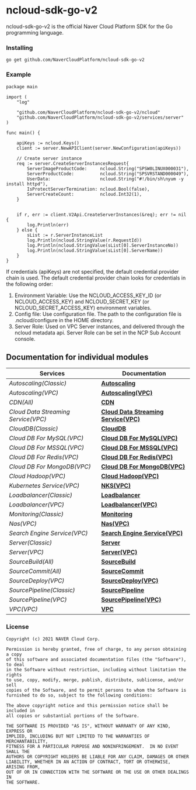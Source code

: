 # ncloud-sdk-go-v2

ncloud-sdk-go-v2 is the official Naver Cloud Platform SDK for the Go programming language.

### Installing

```
go get github.com/NaverCloudPlatform/ncloud-sdk-go-v2
```

### Example

```
package main

import (
	"log"

	"github.com/NaverCloudPlatform/ncloud-sdk-go-v2/ncloud"
	"github.com/NaverCloudPlatform/ncloud-sdk-go-v2/services/server"
)

func main() {

	apiKeys := ncloud.Keys()
	client := server.NewAPIClient(server.NewConfiguration(apiKeys))

	// Create server instance
	req := server.CreateServerInstancesRequest{
		ServerImageProductCode:     ncloud.String("SPSW0LINUX000031"),
		ServerProductCode:          ncloud.String("SPSVRSTAND000049"),
		UserData:                   ncloud.String("#!/bin/sh\nyum -y install httpd"),
		IsProtectServerTermination: ncloud.Bool(false),
		ServerCreateCount:          ncloud.Int32(1),
	}


	if r, err := client.V2Api.CreateServerInstances(&req); err != nil {
		log.Println(err)
	} else {
		sList := r.ServerInstanceList
		log.Println(ncloud.StringValue(r.RequestId))
		log.Println(ncloud.StringValue(sList[0].ServerInstanceNo))
		log.Println(ncloud.StringValue(sList[0].ServerName))
	}
}
```

If credentials (apiKeys) are not specified, the default credential provider chain is used. The default credential provider chain looks for credentials in the following order:
 
1. Environment Variable: Use the NCLOUD_ACCESS_KEY_ID (or NCLOUD_ACCESS_KEY) and NCLOUD_SECRET_KEY (or NCLOUD_SECRET_ACCESS_KEY) environment variables. 
2. Config file: Use configuration file. The path to the configuration file is .ncloud/configure in the HOME directory.
3. Server Role: Used on VPC Server instances, and delivered through the ncloud metadata api. Server Role can be set in the NCP Sub Account console.


## Documentation for individual modules

| Services       | Documentation                                       |
| -------------- | --------------------------------------------------- |
| _Autoscaling(Classic)_  | [**Autoscaling**](services/autoscaling/README.md)   |
| _Autoscaling(VPC)_      | [**Autoscaling(VPC)**](services/vautoscaling/README.md)           |
| _CDN(All)_          | [**CDN**](services/cdn/README.md)                   |
| _Cloud Data Streaming Service(VPC)_ | [**Cloud Data Streaming Service(VPC)**](services/vcdss/README.md) |
| _CloudDB(Classic)_      | [**CloudDB**](services/clouddb/README.md)           |
| _Cloud DB For MySQL(VPC)_ | [**Cloud DB For MySQL(VPC)**](services/vmysql/README.md) |
| _Cloud DB For MSSQL(VPC)_ | [**Cloud DB For MSSQL(VPC)**](services/vmssql/README.md) |
| _Cloud DB For Redis(VPC)_ | [**Cloud DB For Redis(VPC)**](services/vredis/README.md) |
| _Cloud DB For MongoDB(VPC)_ | [**Cloud DB For MongoDB(VPC)**](services/vmongodb/README.md) |
| _Cloud Hadoop(VPC)_ | [**Cloud Hadoop(VPC)**](services/vhadoop/README.md) |
| _Kubernetes Service(VPC)_ | [**NKS(VPC)**](services/vnks/README.md) |
| _Loadbalancer(Classic)_ | [**Loadbalancer**](services/loadbalancer/README.md) |
| _Loadbalancer(VPC)_      | [**Loadbalancer(VPC)**](services/vloadbalancer/README.md)           |
| _Monitoring(Classic)_   | [**Monitoring**](services/monitoring/README.md)     |
| _Nas(VPC)_      | [**Nas(VPC)**](services/vnas/README.md)           |
| _Search Engine Service(VPC)_        | [**Search Engine Service(VPC)**](services/vses2/README.md)         |
| _Server(Classic)_       | [**Server**](services/server/README.md)             |
| _Server(VPC)_      | [**Server(VPC)**](services/vserver/README.md)           |
| _SourceBuild(All)_ | [**SourceBuild**](services/sourcebuild/README.md) |
| _SourceCommit(All)_ | [**SourceCommit**](services/sourcecommit/README.md) |
| _SourceDeploy(VPC)_ | [**SourceDeploy(VPC)**](services/vsourcedeploy/README.md) |
| _SourcePipeline(Classic)_ | [**SourcePipeline**](services/sourcepipeline/README.md) |
| _SourcePipeline(VPC)_ | [**SourcePipeline(VPC)**](services/vsourcepipeline/README.md) |
| _VPC(VPC)_      | [**VPC**](services/vpc/README.md)           |

### License

```
Copyright (c) 2021 NAVER Cloud Corp.

Permission is hereby granted, free of charge, to any person obtaining a copy
of this software and associated documentation files (the "Software"), to deal
in the Software without restriction, including without limitation the rights
to use, copy, modify, merge, publish, distribute, sublicense, and/or sell
copies of the Software, and to permit persons to whom the Software is
furnished to do so, subject to the following conditions:

The above copyright notice and this permission notice shall be included in
all copies or substantial portions of the Software.

THE SOFTWARE IS PROVIDED "AS IS", WITHOUT WARRANTY OF ANY KIND, EXPRESS OR
IMPLIED, INCLUDING BUT NOT LIMITED TO THE WARRANTIES OF MERCHANTABILITY,
FITNESS FOR A PARTICULAR PURPOSE AND NONINFRINGEMENT.  IN NO EVENT SHALL THE
AUTHORS OR COPYRIGHT HOLDERS BE LIABLE FOR ANY CLAIM, DAMAGES OR OTHER
LIABILITY, WHETHER IN AN ACTION OF CONTRACT, TORT OR OTHERWISE, ARISING FROM,
OUT OF OR IN CONNECTION WITH THE SOFTWARE OR THE USE OR OTHER DEALINGS IN
THE SOFTWARE.
```
